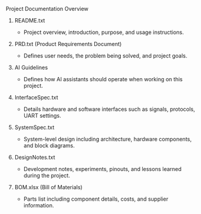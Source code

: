 Project Documentation Overview

1. README.txt
   - Project overview, introduction, purpose, and usage instructions.

2. PRD.txt (Product Requirements Document)
   - Defines user needs, the problem being solved, and project goals.

3. AI Guidelines
   - Defines how AI assistants should operate when working on this project.

3. InterfaceSpec.txt
   - Details hardware and software interfaces such as signals, protocols, UART settings.

4. SystemSpec.txt
   - System-level design including architecture, hardware components, and block diagrams.

5. DesignNotes.txt
   - Development notes, experiments, pinouts, and lessons learned during the project.

6. BOM.xlsx (Bill of Materials)
   - Parts list including component details, costs, and supplier information.
